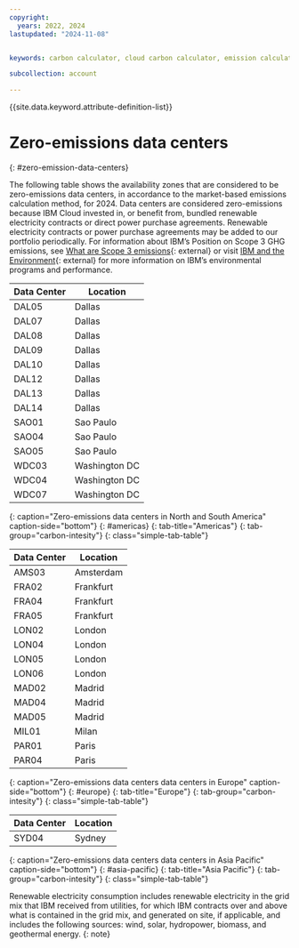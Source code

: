 ```yaml
---
copyright:
  years: 2022, 2024
lastupdated: "2024-11-08"


keywords: carbon calculator, cloud carbon calculator, emission calculator, carbon footprint, sustainability, FAQs

subcollection: account

---
```


{{site.data.keyword.attribute-definition-list}}

# Zero-emissions data centers
{: #zero-emission-data-centers}

The following table shows the availability zones that are considered to be zero-emissions data centers, in accordance to the market-based emissions calculation method, for 2024. Data centers are considered zero-emissions because IBM Cloud invested in, or benefit from, bundled renewable electricity contracts or direct power purchase agreements. Renewable electricity contracts or power purchase agreements may be added to our portfolio periodically. For information about IBM’s Position on Scope 3 GHG emissions, see [What are Scope 3 emissions](https://www.ibm.com/topics/scope-3-emissions){: external} or visit [IBM and the Environment](https://www.ibm.com/about/environment){: external} for more information on IBM’s environmental programs and performance.

| Data Center | Location      |
|-------------|---------------|
| DAL05	      | Dallas        |
| DAL07       | Dallas        |
| DAL08	      | Dallas        |
| DAL09	      | Dallas        |
| DAL10	      | Dallas        |
| DAL12       | Dallas        |
| DAL13	      | Dallas        |
| DAL14       | Dallas        |
| SAO01       |	Sao Paulo     |
| SAO04       | Sao Paulo     |
| SAO05       |	Sao Paulo     |
| WDC03       | Washington DC |
| WDC04       | Washington DC |
| WDC07       | Washington DC |
{: caption="Zero-emissions data centers in North and South America" caption-side="bottom"}
{: #americas}
{: tab-title="Americas"}
{: tab-group="carbon-intesity"}
{: class="simple-tab-table"}

| Data Center | Location      |
|-------------|---------------|
| AMS03	      | Amsterdam     |
| FRA02	      | Frankfurt     |
| FRA04	      | Frankfurt     |
| FRA05	      | Frankfurt     |
| LON02	      | London        |
| LON04	      | London        |
| LON05	      | London        |
| LON06	      | London        |
| MAD02	      | Madrid        |
| MAD04       | Madrid        |
| MAD05       | Madrid        |
| MIL01       |	Milan         |
| PAR01       | Paris         |
| PAR04       | Paris         |
{: caption="Zero-emissions data centers data centers in Europe" caption-side="bottom"}
{: #europe}
{: tab-title="Europe"}
{: tab-group="carbon-intesity"}
{: class="simple-tab-table"}

| Data Center | Location      |
|-------------|---------------|
| SYD04       |	Sydney	      |
{: caption="Zero-emissions data centers data centers in Asia Pacific" caption-side="bottom"}
{: #asia-pacific}
{: tab-title="Asia Pacific"}
{: tab-group="carbon-intesity"}
{: class="simple-tab-table"}

Renewable electricity consumption includes renewable electricity in the grid mix that IBM received from utilities, for which IBM contracts over and above what is contained in the grid mix, and generated on site, if applicable, and includes the following sources: wind, solar, hydropower, biomass, and geothermal energy.
{: note}
